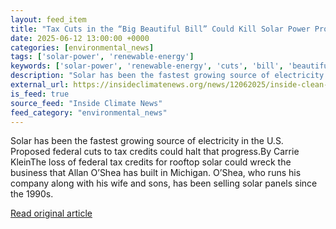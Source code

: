 ```yaml
---
layout: feed_item
title: "Tax Cuts in the “Big Beautiful Bill” Could Kill Solar Power Progress"
date: 2025-06-12 13:00:00 +0000
categories: [environmental_news]
tags: ['solar-power', 'renewable-energy']
keywords: ['solar-power', 'renewable-energy', 'cuts', 'bill', 'beautiful']
description: "Solar has been the fastest growing source of electricity in the U"
external_url: https://insideclimatenews.org/news/12062025/inside-clean-energy-big-beautiful-bill-solar-power/
is_feed: true
source_feed: "Inside Climate News"
feed_category: "environmental_news"
---
```


Solar has been the fastest growing source of electricity in the U.S. Proposed federal cuts to tax credits could halt that progress.By Carrie KleinThe loss of federal tax credits for rooftop solar could wreck the business that Allan O’Shea has built in Michigan. O’Shea, who runs his company along with his wife and sons, has been selling solar panels since the 1990s.&nbsp;

[Read original article](https://insideclimatenews.org/news/12062025/inside-clean-energy-big-beautiful-bill-solar-power/)
